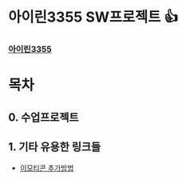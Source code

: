  # 아이린3355 SW프로젝트 :+1:
 ### [아이린3355](https://irine3355.github.io?usp=drive_link)
 

# 목차  
## 0. 수업프로젝트 


## 1. 기타 유용한 링크들
- [이모티콘 추가방법](https://inpa.tistory.com/entry/MarkDown-%F0%9F%93%9A-Emoji-%EC%9D%B4%EB%AA%A8%ED%8B%B0%EC%BD%98-%EC%82%AC%EC%9A%A9%ED%95%98%EA%B8%B0?usp=drive_link)
